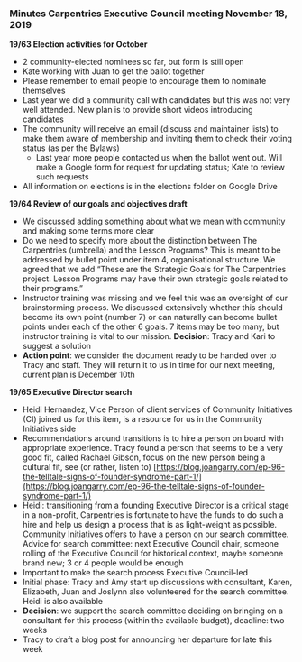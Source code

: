 ### Minutes Carpentries Executive Council meeting November 18, 2019 

**19/63 Election activities for October**

* 2 community-elected nominees so far, but form is still open
* Kate working with Juan to get the ballot together
* Please remember to email people to encourage them to nominate themselves
* Last year we did a community call with candidates but this was not very well attended. New plan is to provide short videos introducing candidates
* The community will receive an email (discuss and maintainer lists) to make them aware of membership and inviting them to check their voting status (as per the Bylaws)
  * Last year more people contacted us when the ballot went out. Will make a Google form for request for updating status; Kate to review such requests
* All information on elections is in the elections folder on Google Drive

**19/64 Review of our goals and objectives draft**

* We discussed adding something about what we mean with community and making some terms more clear
* Do we need to specify more about the distinction between The Carpentries (umbrella) and the Lesson Programs? This is meant to be addressed by bullet point under item 4, organisational structure. We agreed that we add “These are the Strategic Goals for The Carpentries project. Lesson Programs may have their own strategic goals related to their programs.”
* Instructor training was missing and we feel this was an oversight of our brainstorming process. We discussed extensively whether this should become its own point (number 7) or can naturally can become bullet points under each of the other 6 goals. 7 items may be too many, but instructor training is vital to our mission. **Decision**: Tracy and Kari to suggest a solution
* **Action point**: we consider the document ready to be handed over to Tracy and staff. They will return it to us in time for our next meeting, current plan is December 10th

**19/65 Executive Director search**

* Heidi Hernandez, Vice Person of client services of Community Initiatives (CI) joined us for this item, is a resource for us in the Community Initiatives side
* Recommendations around transitions is to hire a person on board with appropriate experience. Tracy found a person that seems to be a very good fit, called Rachael Gibson, focus on the new person being a cultural fit, see (or rather, listen to) [https://blog.joangarry.com/ep-96-the-telltale-signs-of-founder-syndrome-part-1/](https://blog.joangarry.com/ep-96-the-telltale-signs-of-founder-syndrome-part-1/)
* Heidi: transitioning from a founding Executive Director is a critical stage in a non-profit, Carpentries is fortunate to have the funds to do such a hire and help us design a process that is as light-weight as possible. Community Initiatives offers to have a person on our search committee. Advice for search committee: next Executive Council chair, someone rolling of the Executive Council for historical context, maybe someone brand new; 3 or 4 people would be enough
* Important to make the search process Executive Council-led
* Initial phase: Tracy and Amy start up discussions with consultant, Karen, Elizabeth, Juan and Joslynn also volunteered for the search committee. Heidi is also available
* **Decision**: we support the search committee deciding on bringing on a consultant for this process (within the available budget), deadline: two weeks
* Tracy to draft a blog post for announcing her departure for late this week
